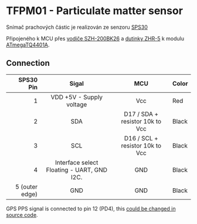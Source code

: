 # TFPM01 - Particulate matter sensor 

Snímač prachových částic je realizován ze senzoru [SPS30](https://www.tme.eu/cz/details/sps30/snimace-plynu/sensirion/1-101638-10/) 

Připojeného k MCU přes [vodiče SZH-200BK26](https://www.tme.eu/cz/details/szh-200bk26/signalove-konektory-raster-1-50mm/jst/) a [dutinky ZHR-5](https://www.tme.eu/cz/details/zhr-5/signalove-konektory-raster-1-50mm/jst/) k modulu [ATmegaTQ4401A](https://www.mlab.cz/module/ATmegaTQ4401A/).


## Connection

| SPS30 Pin | Sigal | MCU | Color |
| ---------------:|:-----:|:-------:|-------|
|   1             | VDD +5V - Supply voltage |  Vcc      | Red   |
|   2             | SDA |  D17 / SDA  + resistor 10k to Vcc   | Black |
|   3             | SCL   |  D16 / SCL + resistor 10k to Vcc     | Black |
|   4             | Interface select  Floating - UART, GND I2C.  |  GND     | Black |
|   5 (outer edge) | GND   |  GND      | Black |


GPS PPS signal is connected to pin 12 (PD4), this [could be changed in source code](https://github.com/ThunderFly-aerospace/TFPM01/blob/13cda4ffa5fd143e18c20526534e9ce3898b00ca/SW/arduino/SPS30MAV_small/SPS30MAV_small.ino#L33). 
